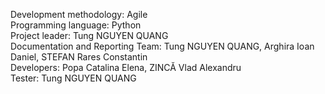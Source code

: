 Development methodology: Agile
<br>
Programming language: Python
<br>
Project leader: Tung NGUYEN QUANG
<br>
Documentation and Reporting Team: Tung NGUYEN QUANG, Arghira Ioan Daniel, STEFAN Rares Constantin
<br>
Developers: Popa Catalina Elena,  ZINCĂ Vlad Alexandru
<br>
Tester: Tung NGUYEN QUANG
